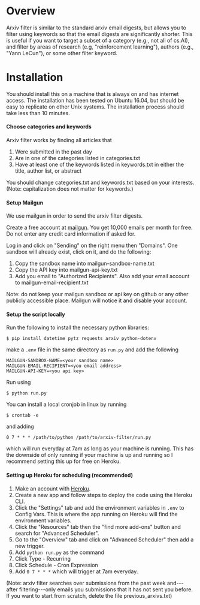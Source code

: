 # Overview

Arxiv filter is similar to the standard arxiv email digests, but allows you to filter using keywords so that the email digests are significantly shorter. This is useful if you want to target a subset of a category (e.g., not all of cs.AI), and filter by areas of research (e.g, "reinforcement learning"), authors (e.g., "Yann LeCun"), or some other filter keyword.

# Installation

You should install this on a machine that is always on and has internet access. The installation has been tested on Ubuntu 16.04, but should be easy to replicate on other Unix systems. The installation process should take less than 10 minutes.

#### Choose categories and keywords

Arxiv filter works by finding all articles that
1. Were submitted in the past day
2. Are in one of the categories listed in categories.txt
3. Have at least one of the keywords listed in keywords.txt in either the title, author list, or abstract

You should change categories.txt and keywords.txt based on your interests. (Note: capitalization does not matter for keywords.)

#### Setup Mailgun

We use mailgun in order to send the arxiv filter digests.

Create a free account at [mailgun](https://www.mailgun.com/). You get 10,000 emails per month for free. Do not enter any credit card information if asked for.

Log in and click on "Sending" on the right menu then "Domains". One sandbox will already exist, click on it, and do the following:
1. Copy the sandbox name into mailgun-sandbox-name.txt
2. Copy the API key into mailgun-api-key.txt
3. Add you email to "Authorized Recipients". Also add your email account to mailgun-email-recipient.txt

Note: do not keep your mailgun sandbox or api key on github or any other publicly accessible place. Mailgun will notice it and disable your account.

#### Setup the script locally

Run the following to install the necessary python libraries:
```
$ pip install datetime pytz requests arxiv python-dotenv
```
make a `.env` file in the same directory as `run.py` and add the following
```
MAILGUN-SANDBOX-NAME=<your sandbox name>
MAILGUN-EMAIL-RECIPIENT=<you email address>
MAILGUN-API-KEY=<you api key>
```
Run using 
```
$ python run.py
```
You can install a local cronjob in linux by running
```
$ crontab -e
```
and adding 
```
0 7 * * * /path/to/python /path/to/arxiv-filter/run.py
```
which will run everyday at 7am as long as your machine is running.
This has the downside of only running if your machine is up and running so I recommend setting this up for free on Heroku.

#### Setting up Heroku for scheduling (recommended)
1. Make an account with [Heroku](https://www.heroku.com).
2. Create a new app and follow steps to deploy the code using the Heroku CLI.
3. Click the "Settings" tab and add the environment variables in `.env` to Config Vars. This is where the app running on Heroku will find the environment variables.
3. Click the "Resources" tab then the "find more add-ons" button and search for "Advanced Scheduler".
4. Go to the "Overview" tab and click on "Advanced Scheduler" then add a new trigger.
5. Add `python run.py` as the command
6. Click Type - Recurring
7. Click Schedule - Cron Expression
8. Add `0 7 * * *` which will trigger at 7am everyday.

(Note: arxiv filter searches over submissions from the past week and---after filtering---only emails you submissions that it has not sent you before. If you want to start from scratch, delete the file previous_arxivs.txt)
